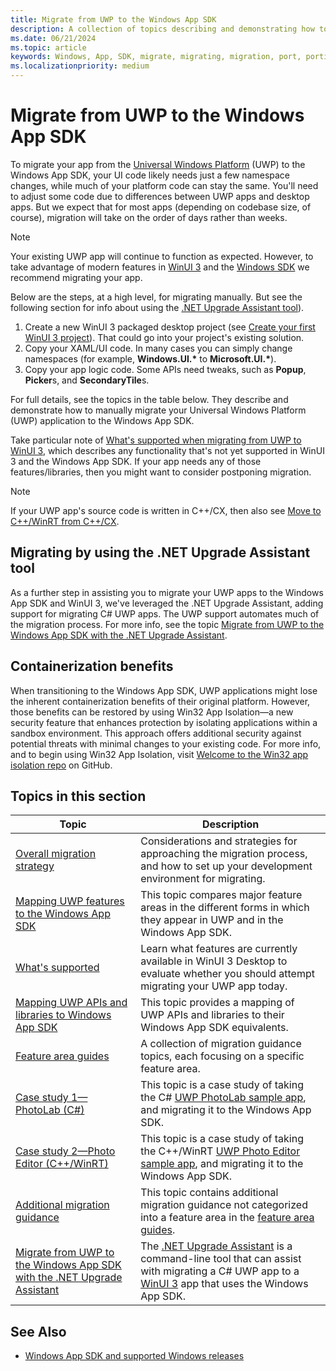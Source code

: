 ```yaml
---
title: Migrate from UWP to the Windows App SDK
description: A collection of topics describing and demonstrating how to migrate your Universal Windows Platform (UWP) application to the Windows App SDK.
ms.date: 06/21/2024
ms.topic: article
keywords: Windows, App, SDK, migrate, migrating, migration, port, porting, overview, hybrid crt, hybrid, crt
ms.localizationpriority: medium
---
```


# Migrate from UWP to the Windows App SDK

To migrate your app from the [Universal Windows Platform](/windows/uwp/) (UWP) to the Windows App SDK, your UI code likely needs just a few namespace changes, while much of your platform code can stay the same. You'll need to adjust some code due to differences between UWP apps and desktop apps. But we expect that for most apps (depending on codebase size, of course), migration will take on the order of days rather than weeks.

> [!NOTE]
> Your existing UWP app will continue to function as expected. However, to take advantage of modern features in [WinUI 3](../../winui/winui3/index.md) and the [Windows SDK](https://developer.microsoft.com/windows/downloads/windows-sdk/) we recommend migrating your app.

Below are the steps, at a high level, for migrating manually. But see the following section for info about using the [.NET Upgrade Assistant tool](#migrating-by-using-the-net-upgrade-assistant-tool)).

1. Create a new WinUI 3 packaged desktop project (see [Create your first WinUI 3 project](../../winui/winui3/create-your-first-winui3-app.md)). That could go into your project's existing solution.
2. Copy your XAML/UI code. In many cases you can simply change namespaces (for example, **Windows.UI.\*** to **Microsoft.UI.\***).
3. Copy your app logic code. Some APIs need tweaks, such as **Popup**, **Picker**s, and **SecondaryTile**s.

For full details, see the topics in the table below. They describe and demonstrate how to manually migrate your Universal Windows Platform (UWP) application to the Windows App SDK.

Take particular note of [What's supported when migrating from UWP to WinUI 3](./what-is-supported.md), which describes any functionality that's not yet supported in WinUI 3 and the Windows App SDK. If your app needs any of those features/libraries, then you might want to consider postponing migration.

> [!NOTE]
> If your UWP app's source code is written in C++/CX, then also see [Move to C++/WinRT from C++/CX](/windows/uwp/cpp-and-winrt-apis/move-to-winrt-from-cx).

## Migrating by using the .NET Upgrade Assistant tool

As a further step in assisting you to migrate your UWP apps to the Windows App SDK and WinUI 3, we've leveraged the .NET Upgrade Assistant, adding support for migrating C# UWP apps. The UWP support automates much of the migration process. For more info, see the topic [Migrate from UWP to the Windows App SDK with the .NET Upgrade Assistant](upgrade-assistant.md).

## Containerization benefits

When transitioning to the Windows App SDK, UWP applications might lose the inherent containerization benefits of their original platform. However, those benefits can be restored by using Win32 App Isolation&mdash;a new security feature that enhances protection by isolating applications within a sandbox environment. This approach offers additional security against potential threats with minimal changes to your existing code. For more info, and to begin using Win32 App Isolation, visit [Welcome to the Win32 app isolation repo](https://github.com/microsoft/win32-app-isolation) on GitHub.

## Topics in this section

| Topic | Description |
| - | - |
| [Overall migration strategy](overall-migration-strategy.md) | Considerations and strategies for approaching the migration process, and how to set up your development environment for migrating. |
| [Mapping UWP features to the Windows App SDK](feature-mapping-table.md) | This topic compares major feature areas in the different forms in which they appear in UWP and in the Windows App SDK. |
| [What's supported](what-is-supported.md) | Learn what features are currently available in WinUI 3 Desktop to evaluate whether you should attempt migrating your UWP app today. |
| [Mapping UWP APIs and libraries to Windows App SDK](api-mapping-table.md) | This topic provides a mapping of UWP APIs and libraries to their Windows App SDK equivalents. |
| [Feature area guides](guides/feature-area-guides-ovw.md) | A collection of migration guidance topics, each focusing on a specific feature area. |
| [Case study 1—PhotoLab (C#)](case-study-1.md) | This topic is a case study of taking the C# [UWP PhotoLab sample app](/samples/microsoft/windows-appsample-photo-lab/photolab-sample/), and migrating it to the Windows App SDK. |
| [Case study 2—Photo Editor (C++/WinRT)](case-study-2.md) | This topic is a case study of taking the C++/WinRT [UWP Photo Editor sample app](/samples/microsoft/windows-appsample-photo-editor/photo-editor-cwinrt-sample-application/), and migrating it to the Windows App SDK. |
| [Additional migration guidance](misc-info.md) | This topic contains additional migration guidance not categorized into a feature area in the [feature area guides](guides/feature-area-guides-ovw.md). |
| [Migrate from UWP to the Windows App SDK with the .NET Upgrade Assistant](upgrade-assistant.md) | The [.NET Upgrade Assistant](/dotnet/core/porting/upgrade-assistant-overview) is a command-line tool that can assist with migrating a C# UWP app to a [WinUI 3](../../winui/index.md) app that uses the Windows App SDK. |

## See Also

- [Windows App SDK and supported Windows releases](../support.md)
